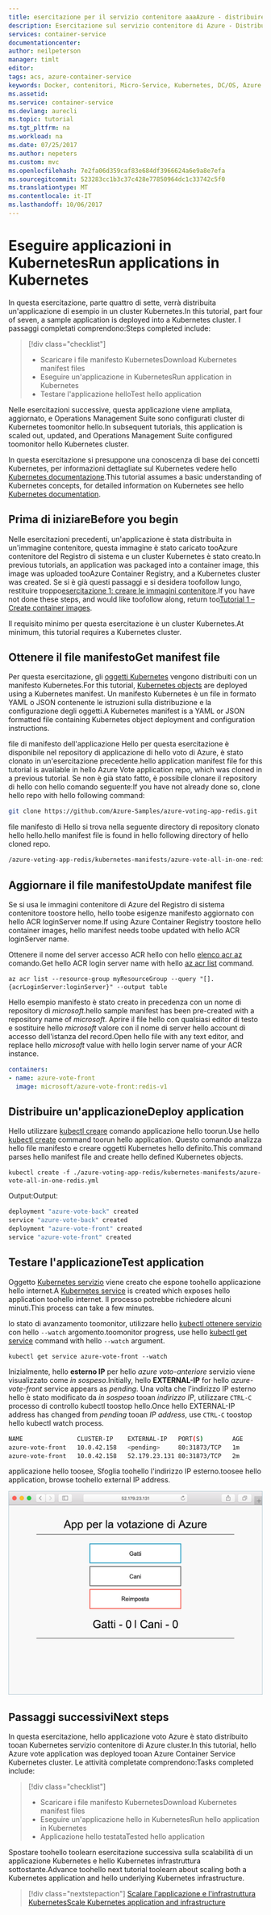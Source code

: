 ```yaml
---
title: esercitazione per il servizio contenitore aaaAzure - distribuire applicazioni | Documenti Microsoft
description: Esercitazione sul servizio contenitore di Azure - Distribuire un'applicazione
services: container-service
documentationcenter: 
author: neilpeterson
manager: timlt
editor: 
tags: acs, azure-container-service
keywords: Docker, contenitori, Micro-Service, Kubernetes, DC/OS, Azure
ms.assetid: 
ms.service: container-service
ms.devlang: aurecli
ms.topic: tutorial
ms.tgt_pltfrm: na
ms.workload: na
ms.date: 07/25/2017
ms.author: nepeters
ms.custom: mvc
ms.openlocfilehash: 7e2fa06d359caf83e684df3966624a6e9a8e7efa
ms.sourcegitcommit: 523283cc1b3c37c428e77850964dc1c33742c5f0
ms.translationtype: MT
ms.contentlocale: it-IT
ms.lasthandoff: 10/06/2017
---
```

# <a name="run-applications-in-kubernetes"></a><span data-ttu-id="44b2f-104">Eseguire applicazioni in Kubernetes</span><span class="sxs-lookup"><span data-stu-id="44b2f-104">Run applications in Kubernetes</span></span>

<span data-ttu-id="44b2f-105">In questa esercitazione, parte quattro di sette, verrà distribuita un'applicazione di esempio in un cluster Kubernetes.</span><span class="sxs-lookup"><span data-stu-id="44b2f-105">In this tutorial, part four of seven, a sample application is deployed into a Kubernetes cluster.</span></span> <span data-ttu-id="44b2f-106">I passaggi completati comprendono:</span><span class="sxs-lookup"><span data-stu-id="44b2f-106">Steps completed include:</span></span>

> [!div class="checklist"]
> * <span data-ttu-id="44b2f-107">Scaricare i file manifesto Kubernetes</span><span class="sxs-lookup"><span data-stu-id="44b2f-107">Download Kubernetes manifest files</span></span>
> * <span data-ttu-id="44b2f-108">Eseguire un'applicazione in Kubernetes</span><span class="sxs-lookup"><span data-stu-id="44b2f-108">Run application in Kubernetes</span></span>
> * <span data-ttu-id="44b2f-109">Testare l'applicazione hello</span><span class="sxs-lookup"><span data-stu-id="44b2f-109">Test hello application</span></span>

<span data-ttu-id="44b2f-110">Nelle esercitazioni successive, questa applicazione viene ampliata, aggiornato, e Operations Management Suite sono configurati cluster di Kubernetes toomonitor hello.</span><span class="sxs-lookup"><span data-stu-id="44b2f-110">In subsequent tutorials, this application is scaled out, updated, and Operations Management Suite configured toomonitor hello Kubernetes cluster.</span></span>

<span data-ttu-id="44b2f-111">In questa esercitazione si presuppone una conoscenza di base dei concetti Kubernetes, per informazioni dettagliate sul Kubernetes vedere hello [Kubernetes documentazione](https://kubernetes.io/docs/home/).</span><span class="sxs-lookup"><span data-stu-id="44b2f-111">This tutorial assumes a basic understanding of Kubernetes concepts, for detailed information on Kubernetes see hello [Kubernetes documentation](https://kubernetes.io/docs/home/).</span></span>

## <a name="before-you-begin"></a><span data-ttu-id="44b2f-112">Prima di iniziare</span><span class="sxs-lookup"><span data-stu-id="44b2f-112">Before you begin</span></span>

<span data-ttu-id="44b2f-113">Nelle esercitazioni precedenti, un'applicazione è stata distribuita in un'immagine contenitore, questa immagine è stato caricato tooAzure contenitore del Registro di sistema e un cluster Kubernetes è stato creato.</span><span class="sxs-lookup"><span data-stu-id="44b2f-113">In previous tutorials, an application was packaged into a container image, this image was uploaded tooAzure Container Registry, and a Kubernetes cluster was created.</span></span> <span data-ttu-id="44b2f-114">Se si è già questi passaggi e si desidera toofollow lungo, restituire troppo[esercitazione 1: creare le immagini contenitore](./container-service-tutorial-kubernetes-prepare-app.md).</span><span class="sxs-lookup"><span data-stu-id="44b2f-114">If you have not done these steps, and would like toofollow along, return too[Tutorial 1 – Create container images](./container-service-tutorial-kubernetes-prepare-app.md).</span></span> 

<span data-ttu-id="44b2f-115">Il requisito minimo per questa esercitazione è un cluster Kubernetes.</span><span class="sxs-lookup"><span data-stu-id="44b2f-115">At minimum, this tutorial requires a Kubernetes cluster.</span></span>

## <a name="get-manifest-file"></a><span data-ttu-id="44b2f-116">Ottenere il file manifesto</span><span class="sxs-lookup"><span data-stu-id="44b2f-116">Get manifest file</span></span>

<span data-ttu-id="44b2f-117">Per questa esercitazione, gli [oggetti Kubernetes](https://kubernetes.io/docs/concepts/overview/working-with-objects/kubernetes-objects/) vengono distribuiti con un manifesto Kubernetes.</span><span class="sxs-lookup"><span data-stu-id="44b2f-117">For this tutorial, [Kubernetes objects](https://kubernetes.io/docs/concepts/overview/working-with-objects/kubernetes-objects/) are deployed using a Kubernetes manifest.</span></span> <span data-ttu-id="44b2f-118">Un manifesto Kubernetes è un file in formato YAML o JSON contenente le istruzioni sulla distribuzione e la configurazione degli oggetti.</span><span class="sxs-lookup"><span data-stu-id="44b2f-118">A Kubernetes manifest is a YAML or JSON formatted file containing Kubernetes object deployment and configuration instructions.</span></span>

<span data-ttu-id="44b2f-119">file di manifesto dell'applicazione Hello per questa esercitazione è disponibile nel repository di applicazione di hello voto di Azure, è stato clonato in un'esercitazione precedente.</span><span class="sxs-lookup"><span data-stu-id="44b2f-119">hello application manifest file for this tutorial is available in hello Azure Vote application repo, which was cloned in a previous tutorial.</span></span> <span data-ttu-id="44b2f-120">Se non è già stato fatto, è possibile clonare il repository di hello con hello comando seguente:</span><span class="sxs-lookup"><span data-stu-id="44b2f-120">If you have not already done so, clone hello repo with hello following command:</span></span> 

```bash
git clone https://github.com/Azure-Samples/azure-voting-app-redis.git
```

<span data-ttu-id="44b2f-121">file manifesto di Hello si trova nella seguente directory di repository clonato hello hello.</span><span class="sxs-lookup"><span data-stu-id="44b2f-121">hello manifest file is found in hello following directory of hello cloned repo.</span></span>

```bash
/azure-voting-app-redis/kubernetes-manifests/azure-vote-all-in-one-redis.yml
```

## <a name="update-manifest-file"></a><span data-ttu-id="44b2f-122">Aggiornare il file manifesto</span><span class="sxs-lookup"><span data-stu-id="44b2f-122">Update manifest file</span></span>

<span data-ttu-id="44b2f-123">Se si usa le immagini contenitore di Azure del Registro di sistema contenitore toostore hello, hello toobe esigenze manifesto aggiornato con hello ACR loginServer nome.</span><span class="sxs-lookup"><span data-stu-id="44b2f-123">If using Azure Container Registry toostore hello container images, hello manifest needs toobe updated with hello ACR loginServer name.</span></span>

<span data-ttu-id="44b2f-124">Ottenere il nome del server accesso ACR hello con hello [elenco acr az](/cli/azure/acr#list) comando.</span><span class="sxs-lookup"><span data-stu-id="44b2f-124">Get hello ACR login server name with hello [az acr list](/cli/azure/acr#list) command.</span></span>

```azurecli-interactive
az acr list --resource-group myResourceGroup --query "[].{acrLoginServer:loginServer}" --output table
```

<span data-ttu-id="44b2f-125">Hello esempio manifesto è stato creato in precedenza con un nome di repository di *microsoft*.</span><span class="sxs-lookup"><span data-stu-id="44b2f-125">hello sample manifest has been pre-created with a repository name of *microsoft*.</span></span> <span data-ttu-id="44b2f-126">Aprire il file hello con qualsiasi editor di testo e sostituire hello *microsoft* valore con il nome di server hello account di accesso dell'istanza del record.</span><span class="sxs-lookup"><span data-stu-id="44b2f-126">Open hello file with any text editor, and replace hello *microsoft* value with hello login server name of your ACR instance.</span></span>

```yaml
containers:
- name: azure-vote-front
  image: microsoft/azure-vote-front:redis-v1
```

## <a name="deploy-application"></a><span data-ttu-id="44b2f-127">Distribuire un'applicazione</span><span class="sxs-lookup"><span data-stu-id="44b2f-127">Deploy application</span></span>

<span data-ttu-id="44b2f-128">Hello utilizzare [kubectl creare](https://kubernetes.io/docs/user-guide/kubectl/v1.6/#create) comando applicazione hello toorun.</span><span class="sxs-lookup"><span data-stu-id="44b2f-128">Use hello [kubectl create](https://kubernetes.io/docs/user-guide/kubectl/v1.6/#create) command toorun hello application.</span></span> <span data-ttu-id="44b2f-129">Questo comando analizza hello file manifesto e creare oggetti Kubernetes hello definito.</span><span class="sxs-lookup"><span data-stu-id="44b2f-129">This command parses hello manifest file and create hello defined Kubernetes objects.</span></span>

```azurecli-interactive
kubectl create -f ./azure-voting-app-redis/kubernetes-manifests/azure-vote-all-in-one-redis.yml
```

<span data-ttu-id="44b2f-130">Output:</span><span class="sxs-lookup"><span data-stu-id="44b2f-130">Output:</span></span>

```bash
deployment "azure-vote-back" created
service "azure-vote-back" created
deployment "azure-vote-front" created
service "azure-vote-front" created
```

## <a name="test-application"></a><span data-ttu-id="44b2f-131">Testare l'applicazione</span><span class="sxs-lookup"><span data-stu-id="44b2f-131">Test application</span></span>

<span data-ttu-id="44b2f-132">Oggetto [Kubernetes servizio](https://kubernetes.io/docs/concepts/services-networking/service/) viene creato che espone toohello applicazione hello internet.</span><span class="sxs-lookup"><span data-stu-id="44b2f-132">A [Kubernetes service](https://kubernetes.io/docs/concepts/services-networking/service/) is created which exposes hello application toohello internet.</span></span> <span data-ttu-id="44b2f-133">Il processo potrebbe richiedere alcuni minuti.</span><span class="sxs-lookup"><span data-stu-id="44b2f-133">This process can take a few minutes.</span></span> 

<span data-ttu-id="44b2f-134">lo stato di avanzamento toomonitor, utilizzare hello [kubectl ottenere servizio](https://review.docs.microsoft.com/en-us/azure/container-service/container-service-kubernetes-walkthrough?branch=pr-en-us-17681) con hello `--watch` argomento.</span><span class="sxs-lookup"><span data-stu-id="44b2f-134">toomonitor progress, use hello [kubectl get service](https://review.docs.microsoft.com/en-us/azure/container-service/container-service-kubernetes-walkthrough?branch=pr-en-us-17681) command with hello `--watch` argument.</span></span>

```azurecli-interactive
kubectl get service azure-vote-front --watch
```

<span data-ttu-id="44b2f-135">Inizialmente, hello **esterno IP** per hello *azure voto-anteriore* servizio viene visualizzato come *in sospeso*.</span><span class="sxs-lookup"><span data-stu-id="44b2f-135">Initially, hello **EXTERNAL-IP** for hello *azure-vote-front* service appears as *pending*.</span></span> <span data-ttu-id="44b2f-136">Una volta che l'indirizzo IP esterno hello è stato modificato da *in sospeso* tooan *indirizzo IP*, utilizzare `CTRL-C` processo di controllo kubectl toostop hello.</span><span class="sxs-lookup"><span data-stu-id="44b2f-136">Once hello EXTERNAL-IP address has changed from *pending* tooan *IP address*, use `CTRL-C` toostop hello kubectl watch process.</span></span>

```bash
NAME               CLUSTER-IP    EXTERNAL-IP   PORT(S)        AGE
azure-vote-front   10.0.42.158   <pending>     80:31873/TCP   1m
azure-vote-front   10.0.42.158   52.179.23.131 80:31873/TCP   2m
```

<span data-ttu-id="44b2f-137">applicazione hello toosee, Sfoglia toohello l'indirizzo IP esterno.</span><span class="sxs-lookup"><span data-stu-id="44b2f-137">toosee hello application, browse toohello external IP address.</span></span>

![Immagine del cluster Kubernetes in Azure](media/container-service-kubernetes-tutorials/azure-vote.png)

## <a name="next-steps"></a><span data-ttu-id="44b2f-139">Passaggi successivi</span><span class="sxs-lookup"><span data-stu-id="44b2f-139">Next steps</span></span>

<span data-ttu-id="44b2f-140">In questa esercitazione, hello applicazione voto Azure è stato distribuito tooan Kubernetes servizio contenitore di Azure cluster.</span><span class="sxs-lookup"><span data-stu-id="44b2f-140">In this tutorial, hello Azure vote application was deployed tooan Azure Container Service Kubernetes cluster.</span></span> <span data-ttu-id="44b2f-141">Le attività completate comprendono:</span><span class="sxs-lookup"><span data-stu-id="44b2f-141">Tasks completed include:</span></span>  

> [!div class="checklist"]
> * <span data-ttu-id="44b2f-142">Scaricare i file manifesto Kubernetes</span><span class="sxs-lookup"><span data-stu-id="44b2f-142">Download Kubernetes manifest files</span></span>
> * <span data-ttu-id="44b2f-143">Eseguire un'applicazione hello in Kubernetes</span><span class="sxs-lookup"><span data-stu-id="44b2f-143">Run hello application in Kubernetes</span></span>
> * <span data-ttu-id="44b2f-144">Applicazione hello testata</span><span class="sxs-lookup"><span data-stu-id="44b2f-144">Tested hello application</span></span>

<span data-ttu-id="44b2f-145">Spostare toohello toolearn esercitazione successiva sulla scalabilità di un applicazione Kubernetes e hello Kubernetes infrastruttura sottostante.</span><span class="sxs-lookup"><span data-stu-id="44b2f-145">Advance toohello next tutorial toolearn about scaling both a Kubernetes application and hello underlying Kubernetes infrastructure.</span></span> 

> [!div class="nextstepaction"]
> [<span data-ttu-id="44b2f-146">Scalare l'applicazione e l'infrastruttura Kubernetes</span><span class="sxs-lookup"><span data-stu-id="44b2f-146">Scale Kubernetes application and infrastructure</span></span>](./container-service-tutorial-kubernetes-scale.md)